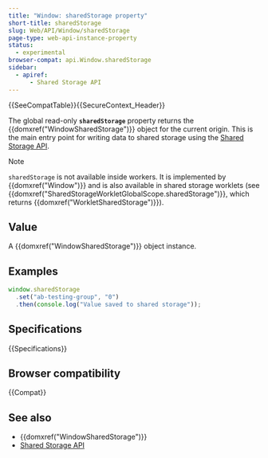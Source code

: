 ```yaml
---
title: "Window: sharedStorage property"
short-title: sharedStorage
slug: Web/API/Window/sharedStorage
page-type: web-api-instance-property
status:
  - experimental
browser-compat: api.Window.sharedStorage
sidebar:
  - apiref:
      - Shared Storage API
---
```


{{SeeCompatTable}}{{SecureContext_Header}}

The global read-only **`sharedStorage`** property returns the {{domxref("WindowSharedStorage")}} object for the current origin. This is the main entry point for writing data to shared storage using the [Shared Storage API](/en-US/docs/Web/API/Shared_Storage_API).

> [!NOTE]
> `sharedStorage` is not available inside workers. It is implemented by {{domxref("Window")}} and is also available in shared storage worklets (see {{domxref("SharedStorageWorkletGlobalScope.sharedStorage")}}, which returns {{domxref("WorkletSharedStorage")}}).

## Value

A {{domxref("WindowSharedStorage")}} object instance.

## Examples

```js
window.sharedStorage
  .set("ab-testing-group", "0")
  .then(console.log("Value saved to shared storage"));
```

## Specifications

{{Specifications}}

## Browser compatibility

{{Compat}}

## See also

- {{domxref("WindowSharedStorage")}}
- [Shared Storage API](/en-US/docs/Web/API/Shared_Storage_API)
